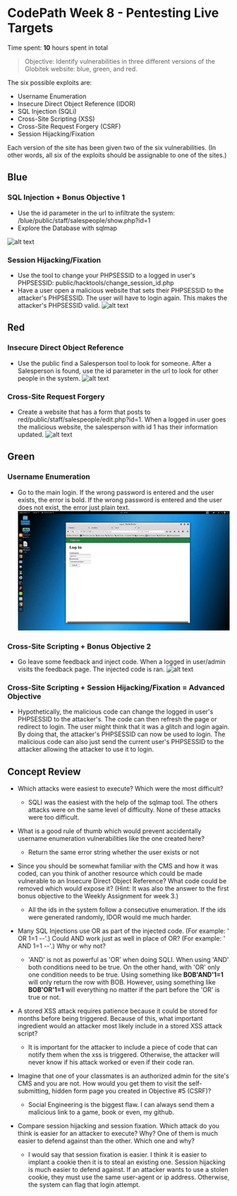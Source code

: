 # CodePath Week 8 - Pentesting Live Targets
Time spent: **10** hours spent in total

> Objective: Identify vulnerabilities in three different versions of the Globitek website: blue, green, and red.

The six possible exploits are:
* Username Enumeration
* Insecure Direct Object Reference (IDOR)
* SQL Injection (SQLi)
* Cross-Site Scripting (XSS)
* Cross-Site Request Forgery (CSRF)
* Session Hijacking/Fixation

Each version of the site has been given two of the six vulnerabilities. (In other words, all six of the exploits should be assignable to one of the sites.)


## Blue
### SQL Injection + Bonus Objective 1
* Use the id parameter in the url to infiltrate the system: /blue/public/staff/salespeople/show.php?id=1 
* Explore the Database with sqlmap

![alt text](https://github.com/Mikhail-Kreytser/Cybersecurity-Week8/blob/master/Demo/SQLI.gif "SQLI Demo")

### Session Hijacking/Fixation
* Use the tool to change your PHPSESSID to a logged in user's PHPSESSID: public/hacktools/change_session_id.php
* Have a user open a malicious website that sets their PHPSESSID to the attacker's PHPSESSID. The user will have to login again. This makes the attacker's PHPSESSID valid.
![alt text](https://github.com/Mikhail-Kreytser/Cybersecurity-Week8/blob/master/Demo/SessionHijacking.gif "Session Demo")

## Red
### Insecure Direct Object Reference
* Use the public find a Salesperson tool to look for someone. After a Salesperson is found, use the id parameter in the url to look for other people in the system.
![alt text](https://github.com/Mikhail-Kreytser/Cybersecurity-Week8/blob/master/Demo/IDOR.gif "Insecure Direct Object Reference Demo")

### Cross-Site Request Forgery
* Create a website that has a form that posts to red/public/staff/salespeople/edit.php?id=1. When a logged in user goes the malicious website, the salesperson with id 1 has their information updated.
![alt text](https://github.com/Mikhail-Kreytser/Cybersecurity-Week8/blob/master/Demo/CSRF.gif "Cross-Site Request Forgery Demo")


## Green
### Username Enumeration
* Go to the main login. If the wrong password is entered and the user exists, the error is bold. If the wrong password is entered and the user does not exist, the error just plain text. 
![alt text](https://github.com/Mikhail-Kreytser/Cybersecurity-Week8/blob/master/Demo/UsernameEnumeration.gif "Username Enumeration Demo")

### Cross-Site Scripting + Bonus Objective 2
* Go leave some feedback and inject code. When a logged in user/admin visits the feedback page. The injected code is ran.
![alt text](https://github.com/Mikhail-Kreytser/Cybersecurity-Week8/blob/master/Demo/XSS.gif "Cross-Site Scripting Demo")

### Cross-Site Scripting + Session Hijacking/Fixation = Advanced Objective
* Hypothetically, the malicious code can change the logged in user's PHPSESSID to the attacker's. The code can then refresh the page or redirect to login. The user might think that it was a glitch and login again. By doing that, the attacker's PHPSESSID can now be used to login. The malicious code can also just send the current user's PHPSESSID to the attacker allowing the attacker to use it to login.

## Concept Review
* Which attacks were easiest to execute? Which were the most difficult?
  * SQLI was the easiest with the help of the sqlmap tool. The others attacks were on the same level of difficulty. None of these attacks were too difficult. 

* What is a good rule of thumb which would prevent accidentally username enumeration vulnerabilities like the one created here?
  * Return the same error string whether the user exists or not 
  
* Since you should be somewhat familiar with the CMS and how it was coded, can you think of another resource which could be made vulnerable to an Insecure Direct Object Reference? What code could be removed which would expose it? (Hint: It was also the answer to the first bonus objective to the Weekly Assignment for week 3.)
  * All the ids in the system follow a consecutive enumeration. If the ids were generated randomly, IDOR would me much harder.

* Many SQL Injections use OR as part of the injected code. (For example: ' OR 1=1 --'.) Could AND work just as well in place of OR? (For example: ' AND 1=1 --'.) Why or why not?
  * 'AND' is not as powerful as 'OR' when doing SQLI. When using 'AND' both conditions need to be true. On the other hand, with 'OR' only one condition needs to be true. Using something like **BOB'AND'1=1** will only return the row with BOB. However, using something like **BOB'OR'1=1** will everything no matter if the part before the 'OR' is true or not.

* A stored XSS attack requires patience because it could be stored for months before being triggered. Because of this, what important ingredient would an attacker most likely include in a stored XSS attack script?
  * It is important for the attacker to include a piece of code that can notify them when the xss is triggered. Otherwise, the attacker will never know if his attack worked or even if their code ran.

* Imagine that one of your classmates is an authorized admin for the site's CMS and you are not. How would you get them to visit the self-submitting, hidden form page you created in Objective #5 (CSRF)?
  * Social Engineering is the biggest flaw. I can always send them a malicious link to a game, book or even, my github. 

* Compare session hijacking and session fixation. Which attack do you think is easier for an attacker to execute? Why? One of them is much easier to defend against than the other. Which one and why?
  * I would say that session fixation is easier. I think it is easier to implant a cookie then it is to steal an existing one. Session hijacking is much easier to defend against. If an attacker wants to use a stolen cookie, they must use the same user-agent or ip address. Otherwise, the system can flag that login attempt.
